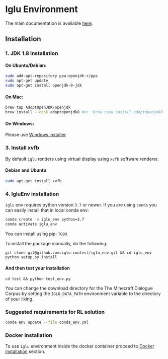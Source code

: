 # Iglu Environment

The main documentation is available [here](https://iglu-contest.github.io/).

## Installation

### 1. JDK 1.8 installation 

#### On Ubuntu/Debian:

```bash
sudo add-apt-repository ppa:openjdk-r/ppa
sudo apt-get update
sudo apt-get install openjdk-8-jdk
```

#### On Mac:

```bash
brew tap AdoptOpenJDK/openjdk
brew install --cask adoptopenjdk8 #or `brew cask install adoptopenjdk8` for brew version < 3.
```

#### On Windows:

Please use [Windows installer](https://www.oracle.com/technetwork/java/javase/downloads/jdk8-downloads-2133151.html).

### 3. Install xvfb

By default `iglu` renders using virtual display using `xvfb` software renderer. 

#### Debian and Ubuntu
```bash
sudo apt-get install xvfb
```

### 4. IgluEnv installation 

`iglu` env requires python version `3.7` or newer. If you are using `conda` you can easily install that in local conda env:

```bash
conda create -n iglu_env python=3.7
conda activate iglu_env
```

You can install using pip: `TODO`

To install the package manually, do the following:

```
git clone git@github.com:iglu-contest/iglu_env.git && cd iglu_env
python setup.py install
```

#### And then test your installation
```
cd test && python test_env.py
```
You can change the download directory for the The Minecraft Dialogue Corpus by setting the `IGLU_DATA_PATH` environment variable to the directory of your liking.


### Suggested requirements for RL solution

```bash
conda env update --file conda_env.yml
```

### Docker installation 

To use `iglu` environment inside the docker container proceed to [Docker installation](docker/getting_started.md) section.
